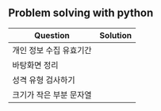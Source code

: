 ## Problem solving with python

| Question                | Solution |
| ----------------------- | -------- |
| 개인 정보 수집 유효기간 |          |
| 바탕화면 정리           |          |
| 성격 유형 검사하기      |          |
| 크기가 작은 부분 문자열 |          |
